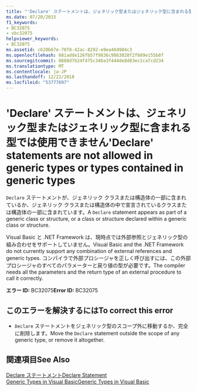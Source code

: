 ```yaml
---
title: "'Declare' ステートメントは、ジェネリック型またはジェネリック型に含まれる型では使用できません"
ms.date: 07/20/2015
f1_keywords:
- BC32075
- vbc32075
helpviewer_keywords:
- BC32075
ms.assetid: c620b67e-70f8-42ac-8292-e9ea484904c3
ms.openlocfilehash: 681adde126fb57f9836c9863028f2f689e155b8f
ms.sourcegitcommit: 0888d7b24f475c346a3f444de8d83ec1ca7cd234
ms.translationtype: MT
ms.contentlocale: ja-JP
ms.lasthandoff: 12/22/2018
ms.locfileid: "53777697"
---
```

# <a name="declare-statements-are-not-allowed-in-generic-types-or-types-contained-in-generic-types"></a><span data-ttu-id="033d3-102">'Declare' ステートメントは、ジェネリック型またはジェネリック型に含まれる型では使用できません</span><span class="sxs-lookup"><span data-stu-id="033d3-102">'Declare' statements are not allowed in generic types or types contained in generic types</span></span>
<span data-ttu-id="033d3-103">`Declare` ステートメントが、ジェネリック クラスまたは構造体の一部に含まれているか、ジェネリック クラスまたは構造体の中で宣言されているクラスまたは構造体の一部に含まれています。</span><span class="sxs-lookup"><span data-stu-id="033d3-103">A `Declare` statement appears as part of a generic class or structure, or a class or structure declared within a generic class or structure.</span></span>  
  
 <span data-ttu-id="033d3-104">Visual Basic と .NET Framework は、現時点では外部参照とジェネリック型の組み合わせをサポートしていません。</span><span class="sxs-lookup"><span data-stu-id="033d3-104">Visual Basic and the .NET Framework do not currently support any combination of external references and generic types.</span></span> <span data-ttu-id="033d3-105">コンパイラで外部プロシージャを正しく呼び出すには、この外部プロシージャのすべてのパラメーターと戻り値の型が必要です。</span><span class="sxs-lookup"><span data-stu-id="033d3-105">The compiler needs all the parameters and the return type of an external procedure to call it correctly.</span></span>  
  
 <span data-ttu-id="033d3-106">**エラー ID:** BC32075</span><span class="sxs-lookup"><span data-stu-id="033d3-106">**Error ID:** BC32075</span></span>  
  
## <a name="to-correct-this-error"></a><span data-ttu-id="033d3-107">このエラーを解決するには</span><span class="sxs-lookup"><span data-stu-id="033d3-107">To correct this error</span></span>  
  
-   <span data-ttu-id="033d3-108">`Declare` ステートメントをジェネリック型のスコープ外に移動するか、完全に削除します。</span><span class="sxs-lookup"><span data-stu-id="033d3-108">Move the `Declare` statement outside the scope of any generic type, or remove it altogether.</span></span>  
  
## <a name="see-also"></a><span data-ttu-id="033d3-109">関連項目</span><span class="sxs-lookup"><span data-stu-id="033d3-109">See Also</span></span>  
 [<span data-ttu-id="033d3-110">Declare ステートメント</span><span class="sxs-lookup"><span data-stu-id="033d3-110">Declare Statement</span></span>](../../visual-basic/language-reference/statements/declare-statement.md)  
 [<span data-ttu-id="033d3-111">Generic Types in Visual Basic</span><span class="sxs-lookup"><span data-stu-id="033d3-111">Generic Types in Visual Basic</span></span>](../../visual-basic/programming-guide/language-features/data-types/generic-types.md)
